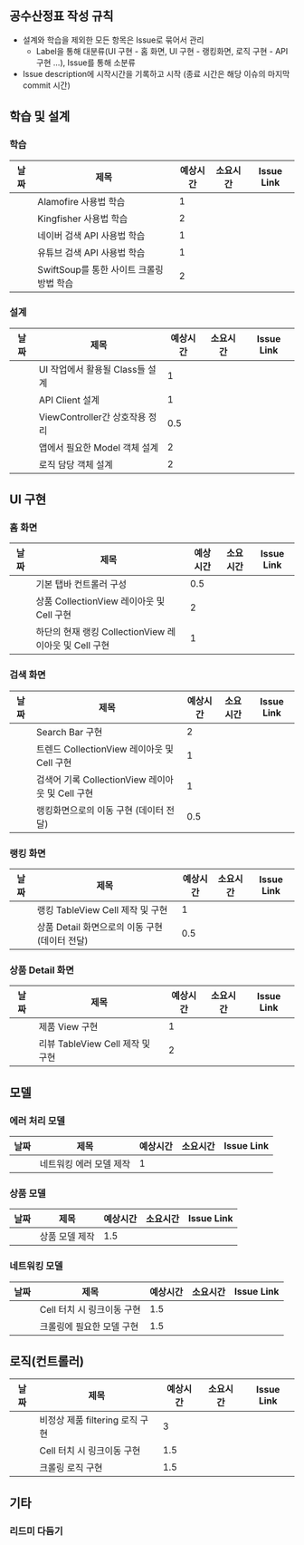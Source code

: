 ## 공수산정표 작성 규칙

- 설계와 학습을 제외한 모든 항목은 Issue로 묶어서 관리
  - Label을 통해 대분류(UI 구현 - 홈 화면, UI 구현 - 랭킹화면, 로직 구현 - API 구현 ...), Issue를 통해 소분류
- Issue description에 시작시간을 기록하고 시작 (종료 시간은 해당 이슈의 마지막 commit 시간)



## 학습 및 설계

### 학습

| 날짜 | 제목                                     | 예상시간 | 소요시간 | Issue Link |
| ---- | ---------------------------------------- | -------- | -------- | ---------- |
|      | Alamofire 사용법 학습                    | 1        |          |            |
|      | Kingfisher 사용법 학습                   | 2        |          |            |
|      | 네이버 검색 API 사용법 학습              | 1        |          |            |
|      | 유튜브 검색 API 사용법 학습              | 1        |          |            |
|      | SwiftSoup를 통한 사이트 크롤링 방법 학습 | 2        |          |            |



### 설계

| 날짜 | 제목                            | 예상시간 | 소요시간 | Issue Link |
| ---- | ------------------------------- | -------- | -------- | ---------- |
|      | UI 작업에서 활용될 Class들 설계 | 1        |          |            |
|      | API Client 설계                 | 1        |          |            |
|      | ViewController간 상호작용 정리  | 0.5      |          |            |
|      | 앱에서 필요한 Model 객체 설계   | 2        |          |            |
|      | 로직 담당 객체 설계             | 2        |          |            |



## UI 구현

### 홈 화면

| 날짜 | 제목                                                  | 예상시간 | 소요시간 | Issue Link |
| ---- | ----------------------------------------------------- | -------- | -------- | ---------- |
|      | 기본 탭바 컨트롤러 구성                               | 0.5      |          |            |
|      | 상품 CollectionView 레이아웃 및 Cell 구현             | 2        |          |            |
|      | 하단의 현재 랭킹 CollectionView 레이아웃 및 Cell 구현 | 1        |          |            |

### 검색 화면

| 날짜 | 제목                                             | 예상시간 | 소요시간 | Issue Link |
| ---- | ------------------------------------------------ | -------- | -------- | ---------- |
|      | Search Bar 구현                                  | 2        |          |            |
|      | 트렌드 CollectionView 레이아웃 및 Cell 구현      | 1        |          |            |
|      | 검색어 기록 CollectionView 레이아웃 및 Cell 구현 | 1        |          |            |
|      | 랭킹화면으로의 이동 구현 (데이터 전달)           | 0.5      |          |            |

### 랭킹 화면

| 날짜 | 제목                                           | 예상시간 | 소요시간 | Issue Link |
| ---- | ---------------------------------------------- | -------- | -------- | ---------- |
|      | 랭킹 TableView Cell 제작 및 구현               | 1        |          |            |
|      | 상품 Detail 화면으로의 이동 구현 (데이터 전달) | 0.5      |          |            |

### 상품 Detail 화면

| 날짜 | 제목                             | 예상시간 | 소요시간 | Issue Link |
| ---- | -------------------------------- | -------- | -------- | ---------- |
|      | 제품 View 구현                   | 1        |          |            |
|      | 리뷰 TableView Cell 제작 및 구현 | 2        |          |            |



## 모델

### 에러 처리 모델

| 날짜 | 제목                    | 예상시간 | 소요시간 | Issue Link |
| ---- | ----------------------- | -------- | -------- | ---------- |
|      | 네트워킹 에러 모델 제작 | 1        |          |            |



### 상품 모델

| 날짜 | 제목           | 예상시간 | 소요시간 | Issue Link |
| ---- | -------------- | -------- | -------- | ---------- |
|      | 상품 모델 제작 | 1.5      |          |            |



### 네트워킹 모델

| 날짜 | 제목                       | 예상시간 | 소요시간 | Issue Link |
| ---- | -------------------------- | -------- | -------- | ---------- |
|      | Cell 터치 시 링크이동 구현 | 1.5      |          |            |
|      | 크롤링에 필요한 모델 구현  | 1.5      |          |            |



## 로직(컨트롤러)

| 날짜 | 제목                            | 예상시간 | 소요시간 | Issue Link |
| ---- | ------------------------------- | -------- | -------- | ---------- |
|      | 비정상 제품 filtering 로직 구현 | 3        |          |            |
|      | Cell 터치 시 링크이동 구현      | 1.5      |          |            |
|      | 크롤링 로직 구현                | 1.5      |          |            |

## 기타

### 리드미 다듬기